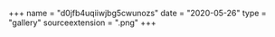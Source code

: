 +++
name = "d0jfb4uqiiwjbg5cwunozs"
date = "2020-05-26"
type = "gallery"
sourceextension = ".png"
+++
